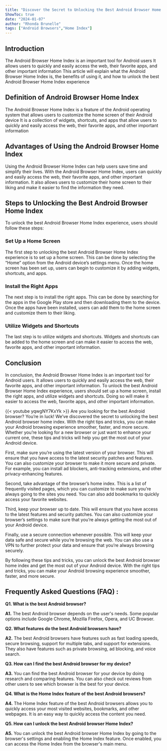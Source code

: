 ```yaml
---
title: "Discover the Secret to Unlocking the Best Android Browser Home Index!"
ShowToc: true 
date: "2024-01-07"
author: "Rhonda Brunelle" 
tags: ["Android Browsers","Home Index"]
---
```

## Introduction 
The Android Browser Home Index is an important tool for Android users It allows users to quickly and easily access the web, their favorite apps, and other important information This article will explain what the Android Browser Home Index is, the benefits of using it, and how to unlock the best Android Browser Home Index experience 

## Definition of Android Browser Home Index 
The Android Browser Home Index is a feature of the Android operating system that allows users to customize the home screen of their Android device It is a collection of widgets, shortcuts, and apps that allow users to quickly and easily access the web, their favorite apps, and other important information 

## Advantages of Using the Android Browser Home Index 
Using the Android Browser Home Index can help users save time and simplify their lives. With the Android Browser Home Index, users can quickly and easily access the web, their favorite apps, and other important information. It also allows users to customize their home screen to their liking and make it easier to find the information they need. 

## Steps to Unlocking the Best Android Browser Home Index 
To unlock the best Android Browser Home Index experience, users should follow these steps: 

### Set Up a Home Screen 
The first step to unlocking the best Android Browser Home Index experience is to set up a home screen. This can be done by selecting the “Home” option from the Android device’s settings menu. Once the home screen has been set up, users can begin to customize it by adding widgets, shortcuts, and apps. 

### Install the Right Apps 
The next step is to install the right apps. This can be done by searching for the apps in the Google Play store and then downloading them to the device. Once the apps have been installed, users can add them to the home screen and customize them to their liking. 

### Utilize Widgets and Shortcuts 
The last step is to utilize widgets and shortcuts. Widgets and shortcuts can be added to the home screen and can make it easier to access the web, favorite apps, and other important information. 

## Conclusion 
In conclusion, the Android Browser Home Index is an important tool for Android users. It allows users to quickly and easily access the web, their favorite apps, and other important information. To unlock the best Android Browser Home Index experience, users should set up a home screen, install the right apps, and utilize widgets and shortcuts. Doing so will make it easier to access the web, favorite apps, and other important information.

{{< youtube yqwgNY7KxYk >}} 
Are you looking for the best Android browser? You’re in luck! We’ve discovered the secret to unlocking the best Android browser home index. With the right tips and tricks, you can make your Android browsing experience smoother, faster, and more secure. Whether you’re looking for a new browser or just want to enhance your current one, these tips and tricks will help you get the most out of your Android device. 

First, make sure you’re using the latest version of your browser. This will ensure that you have access to the latest security patches and features. You can also customize your browser to make it more secure and private. For example, you can install ad blockers, anti-tracking extensions, and other privacy-enhancing features.

Second, take advantage of the browser’s home index. This is a list of frequently visited pages, which you can customize to make sure you’re always going to the sites you need. You can also add bookmarks to quickly access your favorite websites. 

Third, keep your browser up to date. This will ensure that you have access to the latest features and security patches. You can also customize your browser’s settings to make sure that you’re always getting the most out of your Android device. 

Finally, use a secure connection whenever possible. This will keep your data safe and secure while you’re browsing the web. You can also use a VPN to further protect your data and ensure that you’re always browsing securely. 

By following these tips and tricks, you can unlock the best Android browser home index and get the most out of your Android device. With the right tips and tricks, you can make your Android browsing experience smoother, faster, and more secure.

## Frequently Asked Questions (FAQ) :
**Q1. What is the best Android browser?**

**A1.** The best Android browser depends on the user's needs. Some popular options include Google Chrome, Mozilla Firefox, Opera, and UC Browser. 

**Q2. What features do the best Android browsers have?**

**A2.** The best Android browsers have features such as fast loading speeds, secure browsing, support for multiple tabs, and support for extensions. They also have features such as private browsing, ad blocking, and voice search. 

**Q3. How can I find the best Android browser for my device?**

**A3.** You can find the best Android browser for your device by doing research and comparing features. You can also check out reviews from other users to see which browser is the best for your device. 

**Q4. What is the Home Index feature of the best Android browsers?**

**A4.** The Home Index feature of the best Android browsers allows you to quickly access your most visited websites, bookmarks, and other webpages. It is an easy way to quickly access the content you need. 

**Q5. How can I unlock the best Android browser Home Index?**

**A5.** You can unlock the best Android browser Home Index by going to the browser's settings and enabling the Home Index feature. Once enabled, you can access the Home Index from the browser's main menu.



